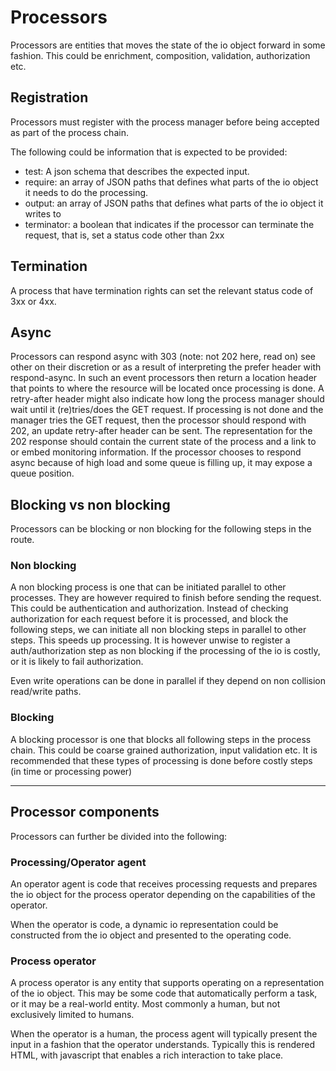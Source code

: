 # Processors

Processors are entities that moves the state of the io object forward in some fashion. This could be enrichment, composition, validation, authorization etc.

## Registration

Processors must register with the process manager before being accepted as part of the process chain. 

The following could be information that is expected to be provided:

- test: A json schema that describes the expected input.
- require: an array of JSON paths that defines what parts of the io object it needs to do the processing.
- output: an array of JSON paths that defines what parts of the io object it writes to
- terminator: a boolean that indicates if the processor can terminate the request, that is, set a status code other than 2xx


## Termination

A process that have termination rights can set the relevant status code of 3xx or 4xx.


## Async

Processors can respond async with 303 (note: not 202 here, read on) see other on their discretion or as a result of interpreting the prefer header with respond-async. In such an event processors then return a location header that points to where the resource will be located once processing is done. A retry-after header might also indicate how long the process manager should wait until it (re)tries/does the GET request. If processing is not done and the manager tries the GET request, then the processor should respond with 202, an update retry-after header can be sent. The representation for the 202 response should contain the current state of the process and a link to or embed monitoring information. If the processor chooses to respond async because of high load and some queue is filling up, it may expose a queue position.


## Blocking vs non blocking

Processors can be blocking or non blocking for the following steps in the route.


### Non blocking

A non blocking process is one that can be initiated parallel to other processes. They are however required to finish before sending the request. This could be authentication and authorization. Instead of checking authorization for each request before it is processed, and block the following steps, we can initiate all non blocking steps in parallel to other steps. This speeds up processing. It is however unwise to register a auth/authorization step as non blocking if the processing of the io is costly, or it is likely to fail authorization. 

Even write operations can be done in parallel if they depend on non collision read/write paths.


### Blocking

A blocking processor is one that blocks all following steps in the process chain. This could be coarse grained authorization, input validation etc. It is recommended that these types of processing is done before costly steps (in time or processing power)


-----------------

## Processor components

Processors can further be divided into the following:


### Processing/Operator agent

An operator agent is code that receives processing requests and prepares the io object for the process operator depending on the capabilities of the operator.

When the operator is code, a dynamic io representation could be constructed from the io object and presented to the operating code.

### Process operator

A process operator is any entity that supports operating on a representation of the io object. This may be some code that automatically perform a task, or it may be a real-world entity. Most commonly a human, but not exclusively limited to humans.

When the operator is a human, the process agent will typically present the input in a fashion that the operator understands. Typically this is rendered HTML, with javascript that enables a rich interaction to take place.
